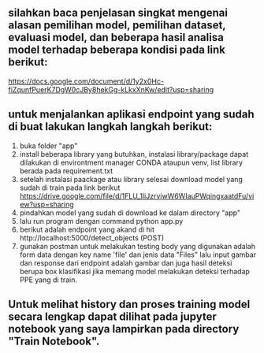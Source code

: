 ## silahkan baca penjelasan singkat mengenai alasan pemilihan model, pemilihan dataset, evaluasi model, dan beberapa hasil analisa model terhadap beberapa kondisi pada link berikut:
https://docs.google.com/document/d/1y2x0Hc-fiZqunfPuerK7DgW0cJBy8hekGg-kLkxXnKw/edit?usp=sharing

## untuk menjalankan aplikasi endpoint yang sudah di buat lakukan langkah langkah berikut:
1. buka folder "app"
2. install beberapa library yang butuhkan, instalasi library/package dapat dilakukan di environtment manager CONDA ataupun venv, list library berada pada requirement.txt
3. setelah instalasi paackage atau library selesai download model yang sudah di train pada link berikut https://drive.google.com/file/d/1FLU_1liJzryiwW6WIauPWqingxaatdFu/view?usp=sharing
4. pindahkan model yang sudah di download ke dalam directory "app"
5. lalu run program dengan command python app.py
6. berikut adalah endpoint yang akand di hit http://localhost:5000/detect_objects (POST)
7. gunakan postman untuk melakukan testing body yang digunakan adalah form data dengan key name 'file' dan jenis data "Files" lalu input gambar dan response dari endpoint adalah gambar dan juga hasil deteksi berupa box klasifikasi jika memang model melakukan deteksi terhadap PPE yang di train.

 ## Untuk melihat history dan proses training model secara lengkap dapat dilihat pada jupyter notebook yang saya lampirkan pada directory "Train Notebook".
